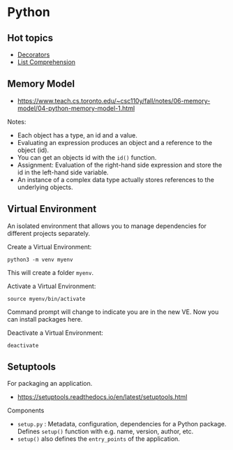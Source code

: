 # Python

## Hot topics
- [Decorators](Decorators/decorators.py)
- [List Comprehension](Data%20Structures%20and%20Algorithms/list_comprehension.py)

## Memory Model
- https://www.teach.cs.toronto.edu/~csc110y/fall/notes/06-memory-model/04-python-memory-model-1.html

Notes:
- Each object has a type, an id and a value.
- Evaluating an expression produces an object and a reference to the object (id).
- You can get an objects id with the `id()` function.
- Assignment: Evaluation of the right-hand side expression and store the id in the left-hand side variable.
- An instance of a complex data type actually stores references to the underlying objects.

## Virtual Environment
An isolated environment that allows you to manage dependencies for different projects separately. 

Create a Virtual Environment:

    python3 -m venv myenv

This will create a folder `myenv`. 

Activate a Virtual Environment:

    source myenv/bin/activate

Command prompt will change to indicate you are in the new VE. Now you can install packages here.   

Deactivate a Virtual Environment:

    deactivate

## Setuptools
For packaging an application.    
- https://setuptools.readthedocs.io/en/latest/setuptools.html

Components
- `setup.py` : Metadata, configuration, dependencies for a Python package. Defines `setup()` function with e.g. name, version, author, etc. 
- `setup()` also defines the `entry_points` of the application.